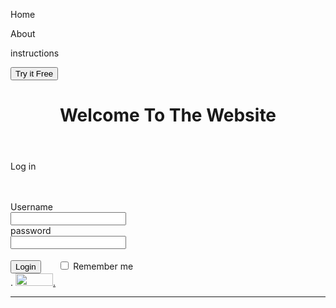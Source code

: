 <!doctype html>
<html>
    <head>
        <meta charset="UTF-8" />
        <meta name=viewport" content="width					    				  =device-width, .intial-scale=1.0".										  />
    <meta http-equiv="X-UA-Compatible" 								 		 content"ie=edge"./>
    <title>My Webpage</title>
    <link rel="stylesheet" href="css/master								   .css"./>
    </head>
    <body>
    </nav>
        <p> Home</p>
        <p> About</p>
        <p> instructions</p>
        <button>Try it Free</button>
    </nav>
    <header>
        <h1> <span>Welcome To The Website									 </span></h1>
    </header>
    <section>
        <from method="post">
            <p> Log in</p>
            <br />
            <br />
            <label>Username</label>
            <br />
            <input type="text" name="uname" 											 required.class="z1". />
            <br />
            <label> password</label>
            <br /> 
            <input type="password" name													 ="pass".class="z1". />
            <br />
            <br />
            <input type="submit" value														 ="Login"./.class="z2">
            &nbsp;
            &nbsp;
            &nbsp
            <input type="checkbox" id="cnct"												 >
            <label for="cnct">Remember me												 </label>
        </from>
    </section>
    <footer align="center>
        <h3>Contact Us</h3>
        <a href="https://www.facebook.com										/Lionel.tiger.2001". target="_blank">
        <img src="img/fb png" alt="" class											 ="i">.</a>
        <a href="https://www.instagram.com/p									/CGLM5TkA_L9pThqcVnhBwUmdxGgd3Qie2Snf380/". target="_blank">
        <img src="img/insta png"alt="" 											width="60px". height="20px". class									="i">.</a>
    </footer>
    <hr />
    </body>
</html>

